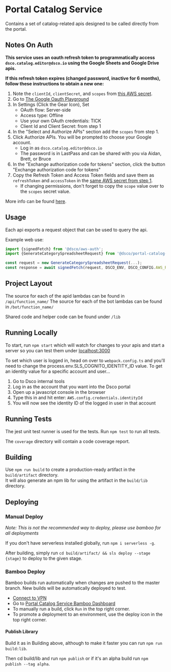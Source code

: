 # Portal Catalog Service
Contains a set of catalog-related apis designed to be called directly from the portal.

## Notes On Auth
**This service uses an oauth refresh token to programmatically access `dsco.catalog.editor@dsco.io` 
using the Google Sheets and Google Drive apis.**

**If this refresh token expires (changed password, inactive for 6 months), follow these instructions to obtain a new one:**

1. Note the `clientId`, `clientSecret`, and `scopes` from [this AWS secret](https://console.aws.amazon.com/secretsmanager/home?region=us-east-1#/secret?name=catalog-editor-google-api). 
2. Go to [The Google Oauth Playground](https://developers.google.com/oauthplayground/)
3. In Settings (Click the Gear Icon), Set
    -   OAuth flow: Server-side
    -   Access type: Offline
    -   Use your own OAuth credentials: TICK
    -   Client Id and Client Secret: from step 1
4. In the "Select and Authorize APIs" section add the `scopes` from step 1.
5. Click Authorize APIs. You will be prompted to choose your Google account.
    - Log in as `dsco.catalog.editor@dsco.io`
    - The password is in LastPass and can be shared with you via Aidan, Brett, or Bruce
6. In the "Exchange authorization code for tokens" section, click the button "Exchange authorization code for tokens"
7. Copy the Refresh Token and Access Token fields and save them as `refreshToken` and `accessToken` in the  [same AWS secret from step 1](https://console.aws.amazon.com/secretsmanager/home?region=us-east-1#/secret?name=catalog-editor-google-api). 
    - If changing permissions, don't forget to copy the `scope` value over to the `scopes` secret value.

More info can be found [here](https://stackoverflow.com/questions/19766912/how-do-i-authorise-an-app-web-or-installed-without-user-intervention).


## Usage
Each api exports a request object that can be used to query the api.

Example web use:

```typescript
import {signedFetch} from '@dsco/aws-auth';
import {GenerateCategorySpreadsheetRequest} from '@dsco/portal-catalog-service';

const request = new GenerateCategorySpreadsheetRequest(...);
const response = await signedFetch(request, DSCO_ENV, DSCO_CONFIG.AWS_REGION, DSCO_CONFIG.AWS_COGNITO_ID, window.AWS);
```

## Project Layout
The source for each of the apid lambdas can be found in `/api/function_name/`
The source for each of the bot lambdas can be found in `/bot/function_name/`

Shared code and helper code can be found under `/lib`

## Running Locally
To start, run `npm start` which will watch for changes to your apis and 
start a server so you can test them under [localhost:3000](localhost:3000)

To set which user is logged in, head on over to `webpack.config.ts` and you'll need to change the
process.env.SLS_COGNITO_IDENTITY_ID value.  To get an identity value for a specific account and 
user...

1. Go to Dsco internal tools
2. Log in as the account that you want into the Dsco portal
3. Open up a javascript console in the browser
4. Type this in and hit enter: `AWS.config.credentials.identityId`
5. You will now see the identity ID of the logged in user in that account

## Running Tests
The jest unit test runner is used for the tests. Run `npm test` to run all tests.

The `coverage` directory will contain a code coverage report.

## Building
Use `npm run build` to create a production-ready artifact in the `build/artifact` directory.  
It will also generate an npm lib for using the artifact in the `build/lib` directory.

## Deploying
### Manual Deploy
_Note: This is not the recommended way to deploy, please use bamboo for all deployments_

If you don't have serverless installed globally, run `npm i serverless -g`.

After building, simply run `cd build/artifact/ && sls deploy --stage {stage}` to deploy to the given stage.

### Bamboo Deploy
Bamboo builds run automatically when changes are pushed to the master branch.  New builds will be automatically deployed to test.


* [Connect to VPN](https://dsco.atlassian.net/wiki/spaces/DSCO/pages/362217473/Connect+to+VPN)
* Go to [Portal Catalog Service Bamboo Dashboard](http://bamboo.ops:8085/browse/DCST-PCS)
* To manually run a build, click `Run` in the top right corner.
* To promote a deployment to an environment, use the deploy icon in the top right corner.

#### Publish Library

Build it as in Building above, although to make it faster you can run `npm run build:lib`.

Then cd build/lib and run `npm publish` or if it's an alpha build run `npm publish --tag alpha`.

